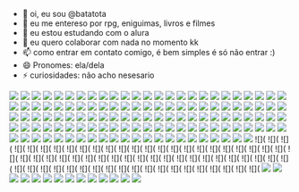 - 👋 oi, eu sou @batatota
- 👀 eu me entereso por rpg, eniguimas, livros e filmes
- 🌱 eu estou estudando com o alura
- 💞️ eu quero colaborar com nada no momento kk
- 📫 como entrar em contato comigo, é bem simples é só não entrar :)
- 😄 Pronomes: ela/dela
- ⚡ curiosidades: não acho nesesario 

<!---
batatota/batatota is a ✨ special ✨ repository because its `README.md` (this file) appears on your GitHub profile.
You can click the Preview link to take a look at your changes.
--->
![](https://media1.tenor.com/m/SQwxdXl2cPAAAAAd/cellbit-cat.gif)
![](https://media1.tenor.com/m/pzt1bP4sV2IAAAAd/cellbit-werewolf.gif)
![](https://media1.tenor.com/m/bfW-ivlFsYgAAAAC/mc-vv-yung-lixo.gif)
![](https://media.tenor.com/nod_JY4dTYIAAAAM/gemaplys.gif)
![](https://media1.tenor.com/m/lDiOvTzi5yUAAAAC/yung-lixo-mc-vv.gif)
![](https://media.tenor.com/zcKRKgH94eoAAAAM/felps-piscina.gif)
![](https://media1.tenor.com/m/d_-_X7zee2wAAAAd/felps-bravo-felps.gif)
![](https://media.tenor.com/96LQlRveMhQAAAAM/cellbit-felps.gif)
![](https://media1.tenor.com/m/-awe34nhY80AAAAd/ordem-paranormal-gal.gif)
![](https://media1.tenor.com/m/x-LsC6YSfl8AAAAd/anfi_onsf.gif)
![](https://media1.tenor.com/m/bQuWIFsZWEgAAAAd/thurston-waffles-meow.gif)
![](https://media1.tenor.com/m/dZkWus47PpQAAAAC/anime-chibi.gif)
![](https://media1.tenor.com/m/S5JsObbTvW0AAAAd/geno-fnbr.gif)
![](https://media1.tenor.com/m/odPHgC3be0MAAAAC/cellbit-pink.gif)
![](https://media1.tenor.com/m/E7Vn2al_9XQAAAAC/reuagj-fcell.gif)
![](https://media1.tenor.com/m/rNsbs4QIE-UAAAAd/ordem-paranormal-estrangeiro.gif)
![](https://media1.tenor.com/m/HbT9s9YbVCsAAAAd/ordem-paranormal-guizo.gif)
![](https://media.tenor.com/kBiF4dihvJwAAAAi/dumativa-pixelart.gif)
![](https://media.tenor.com/kqpNm_-4q14AAAAi/pettheorpheu-pet-the.gif)
![](https://media1.tenor.com/m/sY5p40pfL6YAAAAd/devorador-de-rostos-osni.gif)
![](https://media1.tenor.com/m/rLBURGB8LvgAAAAd/nidere-ordem-paranormal.gif)
![](https://media.tenor.com/JBZumEeRrmMAAAAM/voc%C3%AAacabou-de-invocar-o-deus-da-morte.gif)
![](https://media.tenor.com/tTjv-t4fB7sAAAAM/todosum-nossomostodosum.gif)
![](https://media.tenor.com/cFaTiiLotAEAAAAj/ghost-happy-halloween.gif)
![](https://media.tenor.com/97Pq1uZrCEEAAAAj/dans-eden-rengarenk-koyun.gif)
![](https://media.tenor.com/X_5FUp-fOgIAAAAM/kel-omori-omori.gif)
![](https://media.tenor.com/4Jlo1pabyw8AAAAM/kel-omori.gif)
![](https://media.tenor.com/1FRBEu4KNBAAAAAM/omori-gangnam-style.gif)
![](https://media.tenor.com/PUz-6WVVJQMAAAAM/omori-kill-me-now.gif)
![](https://media.tenor.com/ciM1LobfLU0AAAAM/omori.gif)
![](https://media.tenor.com/uCeLCvbJfIIAAAAM/sorriso-falso-luba.gif)
![](https://media.tenor.com/H6n9C3o7X6wAAAAM/luba-luba-lubatv.gif)
![](https://media.tenor.com/bG9SFvBD0HYAAAAM/ora-ora-ora-luba.gif)
![](https://media.tenor.com/qPUP3nH_0gwAAAAM/jeba-da-justica-luba-tv.gif)
![](https://media.tenor.com/-8s0zsaInhgAAAAj/putz-luba.gif)
![](https://media.tenor.com/SG-mY2B77o8AAAAM/chama-ela-pra-conversar-chama-ela.gif)
![](https://media.tenor.com/t_WG_OizRkkAAAAM/please-luba.gif)
![](https://media.tenor.com/MUhJrUXQeOcAAAAM/uau-luba.gif)
![](https://media.tenor.com/C0lXxEVW7sEAAAAM/sally-face.gif)
![](https://media.tenor.com/e0V9lm6khSYAAAAM/sally-face.gif)
![](https://media.tenor.com/AzvWsqQMVXwAAAAM/sally-face.gif)
![](https://media.tenor.com/Sgu4gmA3XfYAAAAM/salfisher-sally-face.gif)
![](https://media.tenor.com/HsBBtpVTweMAAAAj/kirby-dance.gif)
![](https://media.tenor.com/hAJd5d9z5rAAAAAj/omori-aubrey.gif)
![](https://media.tenor.com/vyIrN17u0xAAAAAj/face-with-raised-eyebrow-zooming.gif)
![](https://media.tenor.com/F0weezhcsBMAAAAj/erm-suspicious.gif)
![](https://media.tenor.com/M3W0XzAp65cAAAAj/undertale-papyrus.gif)
![](https://media.tenor.com/oCiADFkwIKgAAAAj/papyrus-undertale.gif)
![](https://media.tenor.com/2WWvrQ-sfGMAAAAj/stomping-foot-foot-stomp.gif)
![](https://media.tenor.com/qlbKKO5__mgAAAAj/spinning-spin.gif)
![](https://media.tenor.com/QplqpcqhAqQAAAAj/pixel-trombone.gif)
![](https://media.tenor.com/hNPBGV3XVbsAAAAM/funny-dance.gif)
![](https://media.tenor.com/oQl99DHvoiQAAAAj/asriel-asriel-spin.gif)
![](https://media.tenor.com/vS_5DUOytmwAAAAj/chara-undertale.gif)
![](https://media.tenor.com/n-cKHNIfOhQAAAAj/shrug-shrugs.gif)
![](https://media.tenor.com/mr9ZTxhFxVAAAAAj/annoying-dog-undertale.gif)
![](https://media.tenor.com/8_CXOKPe5UUAAAAj/dog-pixel.gif)
![](https://media.tenor.com/C8Bv7AenOS0AAAAj/monhes.gif)
![](https://media.tenor.com/729u0YBE2NcAAAAj/minecraft-minecraft-memes.gif)
![](https://media.tenor.com/1TaM3gbKCHgAAAAj/ender.gif)
![](https://media.tenor.com/tmWs_IT3d_wAAAAj/minecraft-transparent.gif)
![](https://media.tenor.com/sifLysL0PhMAAAAj/otw.gif)
![](https://media.tenor.com/CARgJFTXTO4AAAAM/nat20-d20.gif)
![](https://media.tenor.com/Cqkh7icqsXgAAAAj/gojo-satoru-nah-id-win.gif)
![](https://media.tenor.com/aYOYlFnh6esAAAAM/geto-suguru-jujutsu-kaisen.gif)
![](https://media.tenor.com/MWFXvLyiWh8AAAAj/hakari-jujutsu-kaisen.gif)
![](https://media.tenor.com/KJQ-Tb0BB5kAAAAM/choso-choso-jjk.gif)
![](https://media.tenor.com/sSFtt1YOBO4AAAAM/jujutsu-kaisen-shibuya-arc-mahito-shibuya-arc.gif)
![](https://media.tenor.com/CJh287EGLzQAAAAj/suguru-geto.gif)
![](https://media.tenor.com/hdFfH-A8UwoAAAAM/yuki-tsukumo-yuki.gif)
![](https://media.tenor.com/f6EfupPN41AAAAAM/chosoyuki-choso.gif)
![](https://media.tenor.com/JDlLttYjH70AAAAM/geto-geto-suguru.gif)
![](https://media.tenor.com/xJ31LLjqUJIAAAAM/mahito-mahito-cupcake.gif)
![](https://media.tenor.com/Wc7Om-CuNG0AAAAM/sukuna-sukuna-edit.gif)
![](https://media.tenor.com/BvjgBUfj8YkAAAAM/kugasaki-nobara-jujutsu-kaisen.gif)
![](https://media.tenor.com/B41NyGxu6k0AAAAM/solo-leveling-statue.gif)
![](https://media.tenor.com/oxixMpmMgrIAAAAM/sung-jin-woo-solo-leveling.gif)
![](https://media.tenor.com/vPrbdPcMAcMAAAAj/shadow-the-hedgehog.gif)
![](https://media.tenor.com/5wGXzBmbvq4AAAAj/baile-insano-squirtle.gif)
![](https://media.tenor.com/C21__JHNM8kAAAAj/mew-pokemon.gif)
![](https://media.tenor.com/QmhfRSbBOYAAAAAM/lapras-pokemon.gif)
![](https://media.tenor.com/1NONgsqdQEMAAAAM/lapras-pokemon.gif)
![](https://media.tenor.com/t5anRpaG3doAAAAM/pokemon-lapras.gif)
![](https://media.tenor.com/o-ne76lEX6oAAAAj/dragapult.gif)
![](https://media.tenor.com/-l7YRmst0C4AAAAM/irenepilled-slay.gif)
![](https://media.tenor.com/jKhMkdj5CNYAAAAj/arlecchino-genshin-impact.gif)
![](https://media.tenor.com/N6tG1nUW0mkAAAAM/genshin-arlecchino.gif)
![](https://media.tenor.com/NNRSwDkZX8YAAAAM/genshin-impact-arlecchino.gif)
![](https://media.tenor.com/GWwIxzDy9SgAAAAM/hermione-granger-hermione.gif)
![](https://media.tenor.com/gk1x1GWapJgAAAAM/confused-sparkle.gif)
![](https://media.tenor.com/IpGvmMGE6r8AAAAM/abell46s-reface.gif)
![](https://media.tenor.com/lJ4-LZatPj8AAAAj/dnd-dungeons-and-dragons.gif)
![](https://media.tenor.com/dbkEr5d13RcAAAAj/one-piece-pixel.gif)
![](https://media.tenor.com/aOz-HUocH6IAAAAj/one-piece-pixel.gif)
![](https://media.tenor.com/5p3dP-Xe9vIAAAAM/brooke-one-piece-brooke-spin.gif)
![](https://media.tenor.com/_6SpMxiiGoQAAAAM/goularte-kirby.gif)
![](https://media.tenor.com/-0jcNDwj5n0AAAAM/felca.gif)
![](https://media1.tenor.com/m/38nODdBx8UcAAAAd/cellbit-youtuber.gif)
![](https://media.tenor.com/2ChaO7Qu7HoAAAAM/core-burn-in-memory.gif)
![](https://media.tenor.com/TlvyI4DINSgAAAAM/core-dan%C3%A7ando.gif)
![](https://media.tenor.com/ZJMZOKsAShsAAAAM/core-fnf-core-fnaf.gif)
![](https://media.tenor.com/y-79eBwAwxQAAAAj/nekoarc-melty-blood.gif)
![](https://media.tenor.com/sjQ6qGG1rrYAAAAj/pac-tazercraft.gif)
![](https://media.tenor.com/onwp8_fXYokAAAAj/mike-tazercraft.gif)
![](https://media.tenor.com/_hsIEpA91-cAAAAM/tazercraft-pac.gif)
![](https://media.tenor.com/UEGTdcgf3vUAAAAM/mike-tazercraft.gif)
![](https://media.tenor.com/e4GOyS-Uwn8AAAAM/mike-tazercraft.gif)
![](https://media.tenor.com/GHreGv9Fum8AAAAM/voce-sabia-curiosidade.gif)
![](https://media.tenor.com/1ZMQ6_PMf9MAAAAM/raccoon-rave.gif)
![](https://media.tenor.com/yvWQd8j89XkAAAAj/pet-raccoon.gif)
![](https://media.tenor.com/d0SJXEf41QAAAAAj/lil-big-mac-raccoon.gif)
![](https://media.tenor.com/nIoV8E6Uc14AAAAj/racoonok.gif)
![](https://media.tenor.com/aurFsg5kBvYAAAAM/kaiser-ordemparanormal.gif)
![](https://media.tenor.com/ZTjXM3LFGhIAAAAM/desconjura%C3%A7%C3%A3o-arthur.gif)
![](https://media1.tenor.com/m/L4vwk5DCy6EAAAAC/validation.gif)
![](https://media.tenor.com/qZW95HRmEOEAAAAM/validation.gif)
![](https://media.tenor.com/Ila1AUOV-M4AAAAM/yun-li.gif)
![](https://media.tenor.com/BiynwftiRGoAAAAM/gemolis-gemaplys.gif)
![](https://media.tenor.com/GhXIJXxT6vIAAAAM/mc-vv-bonda.gif)
![](https://media.tenor.com/GjUqj-PyV48AAAAM/yung-lixo-mcvv.gif)
![](https://media.tenor.com/uM0WkTgtt7sAAAAM/avatar-avatar-the-last-air-bender.gif)
![](https://media.tenor.com/aQQT38NdVTcAAAAj/korra-back-on-74.gif)
![](
![](
![](
![](
![](
![](
![](
![](
![](
![](
![](
![](
![](
![](
![](
![](
![](
![](
![](
![](
![](
![](
![](
![](
![](
![](
![](
![](
![](
![](
![](
![](
![](
![](
![](
![](
![](
![](
![](
![](
![](
![](
![](
![](
![](
![](
![](
![](
![](
![](
![](
![](
![](
![](
![](
![](
![](
![](
![](
![](
![](
![](
![](
![](
![](
![](https://media.tenor.com/OP8NRWjLJhsAAAAj/miku.gif)
![](https://media.tenor.com/kly8xgw9f88AAAAj/hatsune-miku-plush-pet-cute-hand.gif)
![](https://media.tenor.com/8JhcC4OtwC8AAAAM/hatsune-miku-dance.gif)
![](https://media.tenor.com/QrMeZKQXrVIAAAAM/saiko-mene.gif)
![](https://media.tenor.com/XfhBVTIjLbEAAAAM/saiko-kksaiko.gif)
![](https://media.tenor.com/TxHJWC5Lp0kAAAAM/nerd-nerd-emoji.gif)
![](https://media.tenor.com/Af9urd30ihQAAAAM/saiko-fabulous.gif)
![](https://media.tenor.com/cdTKSTRpe0AAAAAM/%E6%9D%B1%E6%96%B9%E6%8A%BD%E8%8F%B8.gif)
![](https://media.tenor.com/FBjJTyS789wAAAAj/noob-roblox.gif)
![](https://media.tenor.com/HO1YAH0_iMcAAAAj/roblox-logo.gif)
![](https://media.tenor.com/UXtQyUSzDB0AAAAj/berinbau-baiana.gif)
![](https://media.tenor.com/t0elkcEz6NsAAAAM/ians%C3%A3-umbanda.gif)
![](https://media.tenor.com/H8EstYcgAowAAAAM/lightning-storm.gif)
![](https://media1.tenor.com/m/e0U3HxqT3NIAAAAd/popcorn-eating.gif)
